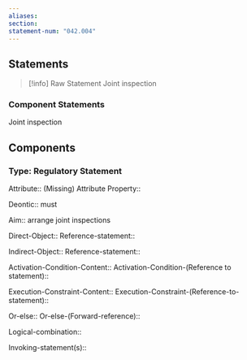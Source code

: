 ```yaml
---
aliases: 
section: 
statement-num: "042.004"
---
```

## Statements 
> [!info] Raw Statement
> Joint inspection 
> 

### Component Statements
Joint inspection 
## Components
### Type: Regulatory Statement
Attribute:: (Missing)
	Attribute Property::

Deontic:: must

Aim:: arrange joint inspections

Direct-Object::
	Reference-statement::

Indirect-Object::
	Reference-statement::

Activation-Condition-Content::
	Activation-Condition-(Reference to statement)::

Execution-Constraint-Content::
	Execution-Constraint-(Reference-to-statement)::

Or-else::
	Or-else-(Forward-reference)::

Logical-combination::

Invoking-statement(s)::